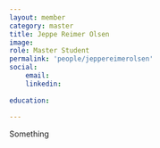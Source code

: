 ```yaml
---
layout: member
category: master
title: Jeppe Reimer Olsen
image: 
role: Master Student
permalink: 'people/jeppereimerolsen'
social:
    email: 
    linkedin: 
    
education:
 
---
```


Something
